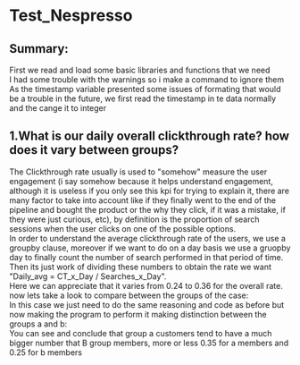 # Test_Nespresso
## Summary:
First we read and load some basic libraries and functions that we need  
I had some trouble with the warnings so i make a command to ignore them  
As the timestamp variable presented some issues of formating that would be a trouble in the future, we first read the timestamp in te data normally and the cange it to integer  
## 1.What is our daily overall clickthrough rate? how does it vary between groups?  
The Clickthrough rate usually is used to "somehow" measure the user engagement (i say somehow because it helps understand engagement, although it is useless if you only see this kpi for trying to explain it, there are many factor to take into account like if they finally went to the end of the pipeline and bought the product or the why they click, if it was a mistake, if they were just curious, etc), by definition is the proportion of search sessions when the user clicks on one of the possible options.  
In order to understand the average clickthrough rate of the users, we use a groupby clause, moreover if we want to do on a day basis we use a gruopby day to finally count the number of search performed in that period of time. Then its just work of dividing these numbers to obtain the rate we want "Daily_avg = CT_x_Day / Searches_x_Day".  
Here we can appreciate that it varies from 0.24 to 0.36 for the overall rate. now lets take a look to compare between the groups of the case:  
In this case we just need to do the same reasoning and code as before but now making the program to perform it making distinction between the groups a and b:  
You can see and conclude that group a customers tend to have a much bigger number that B group members, more or less 0.35 for a members and 0.25 for b members 
